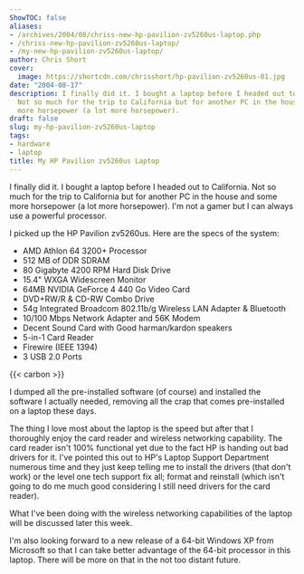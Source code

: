 ```yaml
---
ShowTOC: false
aliases:
- /archives/2004/08/chriss-new-hp-pavilion-zv5260us-laptop.php
- /chriss-new-hp-pavilion-zv5260us-laptop/
- /my-new-hp-pavilion-zv5260us-laptop/
author: Chris Short
cover:
  image: https://shortcdn.com/chrisshort/hp-pavilion-zv5260us-01.jpg
date: "2004-08-17"
description: I finally did it. I bought a laptop before I headed out to California.
  Not so much for the trip to California but for another PC in the house and some
  more horsepower (a lot more horsepower).
draft: false
slug: my-hp-pavilion-zv5260us-laptop
tags:
- hardware
- laptop
title: My HP Pavilion zv5260us Laptop
---
```


I finally did it. I bought a laptop before I headed out to California. Not so much for the trip to California but for another PC in the house and some more horsepower (a lot more horsepower). I'm not a gamer but I can always use a powerful processor.

I picked up the HP Pavilion zv5260us. Here are the specs of the system:

* AMD Athlon 64 3200+ Processor
* 512 MB of DDR SDRAM
* 80 Gigabyte 4200 RPM Hard Disk Drive
* 15.4" WXGA Widescreen Monitor
* 64MB NVIDIA GeForce 4 440 Go Video Card
* DVD+RW/R & CD-RW Combo Drive
* 54g Integrated Broadcom 802.11b/g Wireless LAN Adapter & Bluetooth
* 10/100 Mbps Network Adapter and 56K Modem
* Decent Sound Card with Good harman/kardon speakers
* 5-in-1 Card Reader
* Firewire (IEEE 1394)
* 3 USB 2.0 Ports

{{< carbon >}}

I dumped all the pre-installed software (of course) and installed the software I actually needed, removing all the crap that comes pre-installed on a laptop these days.

The thing I love most about the laptop is the speed but after that I thoroughly enjoy the card reader and wireless networking capability. The card reader isn't 100% functional yet due to the fact HP is handing out bad drivers for it. I've pointed this out to HP's Laptop Support Department numerous time and they just keep telling me to install the drivers (that don't work) or the level one tech support fix all; format and reinstall (which isn't going to do me much good considering I still need drivers for the card reader).

What I've been doing with the wireless networking capabilities of the laptop will be discussed later this week.

I'm also looking forward to a new release of a 64-bit Windows XP from Microsoft so that I can take better advantage of the 64-bit processor in this laptop. There will be more on that in the not too distant future.

